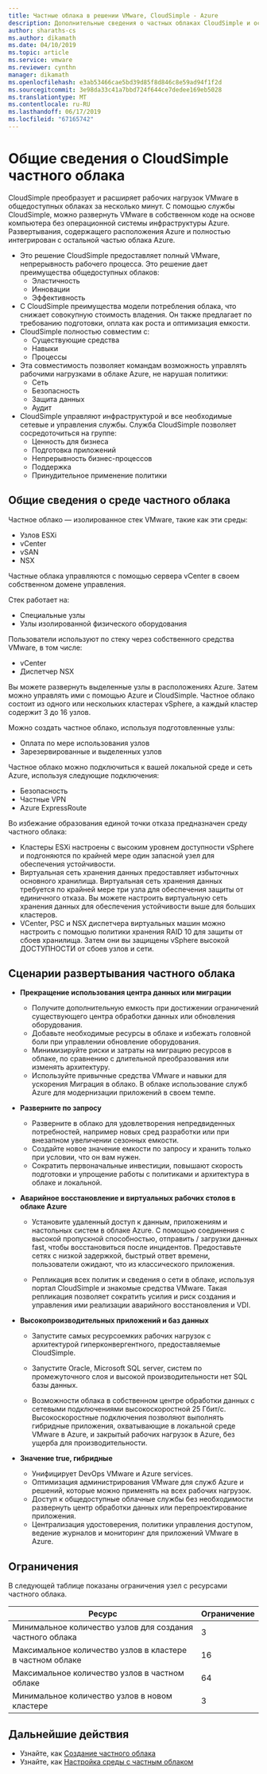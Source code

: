 ```yaml
---
title: Частные облака в решении VMware, CloudSimple - Azure
description: Дополнительные сведения о частных облаках CloudSimple и основные понятия.
author: sharaths-cs
ms.author: dikamath
ms.date: 04/10/2019
ms.topic: article
ms.service: vmware
ms.reviewer: cynthn
manager: dikamath
ms.openlocfilehash: e3ab53466cae5bd39d85f8d846c8e59ad94f1f2d
ms.sourcegitcommit: 3e98da33c41a7bbd724f644ce7dedee169eb5028
ms.translationtype: MT
ms.contentlocale: ru-RU
ms.lasthandoff: 06/17/2019
ms.locfileid: "67165742"
---
```

# <a name="cloudsimple-private-cloud-overview"></a>Общие сведения о CloudSimple частного облака

CloudSimple преобразует и расширяет рабочих нагрузок VMware в общедоступных облаках за несколько минут. С помощью службы CloudSimple, можно развернуть VMware в собственном коде на основе компьютера без операционной системы инфраструктуры Azure. Развертывания, содержащего расположения Azure и полностью интегрирован с остальной частью облака Azure.

* Это решение CloudSimple предоставляет полный VMware, непрерывность рабочего процесса. Это решение дает преимущества общедоступных облаков:
  * Эластичность
  * Инновации
  * Эффективность
* С CloudSimple преимущества модели потребления облака, что снижает совокупную стоимость владения. Он также предлагает по требованию подготовки, оплата как роста и оптимизация емкости.
* CloudSimple полностью совместим с:
  * Существующие средства
  * Навыки
  * Процессы
* Эта совместимость позволяет командам возможность управлять рабочими нагрузками в облаке Azure, не нарушая политики:
  * Сеть
  * Безопасность  
  * Защита данных  
  * Аудит
* CloudSimple управляют инфраструктурой и все необходимые сетевые и управления службы. Служба CloudSimple позволяет сосредоточиться на группе:
  * Ценность для бизнеса
  * Подготовка приложений
  * Непрерывность бизнес-процессов
  * Поддержка
  * Принудительное применение политики

## <a name="private-cloud-environment-overview"></a>Общие сведения о среде частного облака

Частное облако — изолированное стек VMware, такие как эти среды:

* Узлов ESXi
* vCenter
* vSAN
* NSX

Частные облака управляются с помощью сервера vCenter в своем собственном домене управления.

Стек работает на:

* Специальные узлы
* Узлы изолированной физического оборудования

Пользователи используют по стеку через собственного средства VMware, в том числе:

* vCenter
* Диспетчер NSX

Вы можете развернуть выделенные узлы в расположениях Azure. Затем можно управлять ими с помощью Azure и CloudSimple. Частное облако состоит из одного или нескольких кластерах vSphere, а каждый кластер содержит 3 до 16 узлов.

Можно создать частное облако, используя подготовленные узлы:

* Оплата по мере использования узлов
* Зарезервированные и выделенных узлов

Частное облако можно подключиться к вашей локальной среде и сеть Azure, используя следующие подключения:

* Безопасность
* Частные VPN
* Azure ExpressRoute

Во избежание образования единой точки отказа предназначен среду частного облака:

* Кластеры ESXi настроены с высоким уровнем доступности vSphere и подгоняются по крайней мере один запасной узел для обеспечения устойчивости.
* Виртуальная сеть хранения данных предоставляет избыточных основного хранилища. Виртуальная сеть хранения данных требуется по крайней мере три узла для обеспечения защиты от единичного отказа. Вы можете настроить виртуальную сеть хранения данных для обеспечения устойчивости выше для больших кластеров.
* VCenter, PSC и NSX диспетчера виртуальных машин можно настроить с помощью политики хранения RAID 10 для защиты от сбоев хранилища. Затем они вы защищены vSphere высокой ДОСТУПНОСТИ от сбоев узлов и сети.

## <a name="scenarios-for-deploying-a-private-cloud"></a>Сценарии развертывания частного облака

* **Прекращение использования центра данных или миграции**

  * Получите дополнительную емкость при достижении ограничений существующего центра обработки данных или обновления оборудования.
  * Добавьте необходимые ресурсы в облаке и избежать головной боли при управлении обновление оборудования.
  * Минимизируйте риски и затраты на миграцию ресурсов в облаке, по сравнению с длительной преобразования или изменять архитектуру.
  * Используйте привычные средства VMware и навыки для ускорения Миграция в облако. В облаке использование служб Azure для модернизации приложений в своем темпе.

* **Разверните по запросу**

  * Разверните в облако для удовлетворения непредвиденных потребностей, например новых сред разработки или при внезапном увеличении сезонных емкости.
  * Создайте новое значение емкости по запросу и хранить только при условии, что он вам нужен.
  * Сократить первоначальные инвестиции, повышают скорость подготовки и упрощение работы с политиками и архитектура в облаке и локальной.

* **Аварийное восстановление и виртуальных рабочих столов в облаке Azure**

  * Установите удаленный доступ к данным, приложениям и настольных систем в облаке Azure. С помощью соединения с высокой пропускной способностью, отправить / загрузки данных fast, чтобы восстановиться после инцидентов. Предоставьте сетях с низкой задержкой, быстрый ответ времени, пользователи ожидают, что из классического приложения.

  * Репликация всех политик и сведения о сети в облаке, используя портал CloudSimple и знакомые средства VMware. Такая репликация позволяет сократить усилия и риск создания и управления ими реализации аварийного восстановления и VDI.

* **Высокопроизводительных приложений и баз данных**

  * Запустите самых ресурсоемких рабочих нагрузок с архитектурой гиперконвергентного, предоставляемые CloudSimple.
  * Запустите Oracle, Microsoft SQL server, систем по промежуточного слоя и высокой производительности нет SQL базы данных.

  * Возможности облака в собственном центре обработки данных с сетевыми подключениями высокоскоростной 25 Гбит/с. Высокоскоростные подключения позволяют выполнять гибридные приложения, охватывающие в локальной среде VMware в Azure, и закрытый рабочих нагрузок в Azure, без ущерба для производительности.

* **Значение true, гибридные**

  * Унифицирует DevOps VMware и Azure services.
  * Оптимизация администрирования VMware для служб Azure и решений, которые можно применять на всех рабочих нагрузок.
  * Доступ к общедоступные облачные службы без необходимости развернуть центр обработки данных или перепроектирование приложения.
  * Централизация удостоверения, политики управления доступом, ведение журналов и мониторинг для приложений VMware в Azure.

## <a name="limits"></a>Ограничения

В следующей таблице показаны ограничения узел с ресурсами частного облака.

| Ресурс | Ограничение |
|----------|-------|
| Минимальное количество узлов для создания частного облака | 3 |
| Максимальное количество узлов в кластере в частном облаке | 16 |
| Максимальное количество узлов в частном облаке | 64 |
| Минимальное количество узлов в новом кластере | 3 |

## <a name="next-steps"></a>Дальнейшие действия

* Узнайте, как [Создание частного облака](https://docs.azure.cloudsimple.com/create-private-cloud/)
* Узнайте, как [Настройка среды с частным облаком](quickstart-create-private-cloud.md)